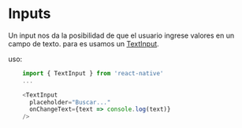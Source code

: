 # Inputs

Un input nos da la posibilidad de que el usuario ingrese valores en un campo de texto. para es usamos un [TextInput](https://reactnative.dev/docs/textinput).

uso:

```js
    import { TextInput } from 'react-native'
    ...

    <TextInput
      placeholder="Buscar..."
      onChangeText={text => console.log(text)}
    />
```

